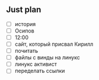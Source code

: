 ## Just plan
- [ ] история
- [ ] Осипов
- [ ] 12:00
- [ ] сайт, который присвал Кирилл
- [ ] почитать
- [ ] файлы с винды на линукс
- [ ] линукс активист 
- [ ] переделать ссылки
